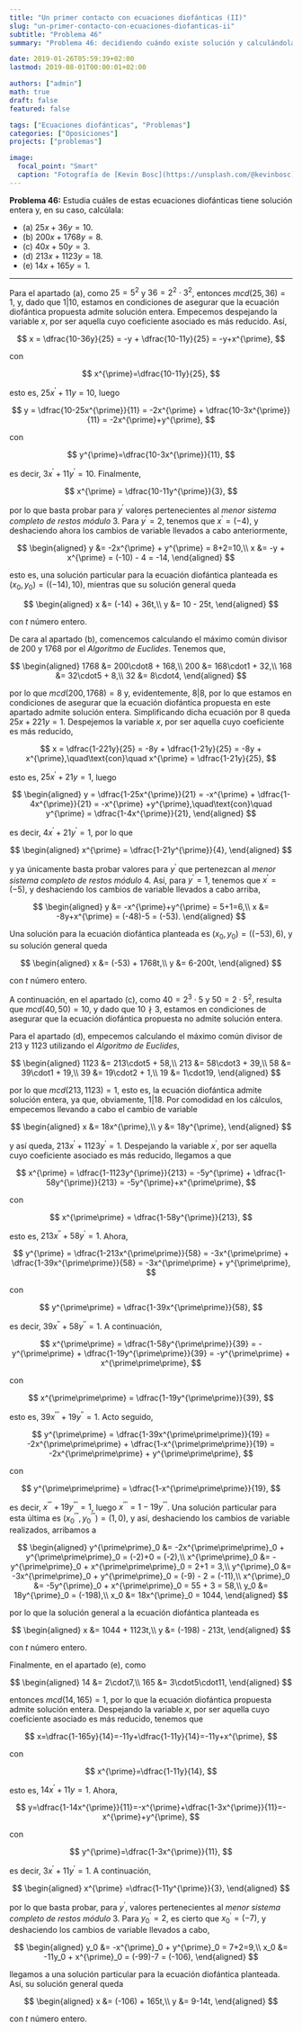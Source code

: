 ```yaml
---
title: "Un primer contacto con ecuaciones diofánticas (II)"
slug: "un-primer-contacto-con-ecuaciones-diofanticas-ii"
subtitle: "Problema 46"
summary: "Problema 46: decidiendo cuándo existe solución y calculándola."

date: 2019-01-26T05:59:39+02:00
lastmod: 2019-08-01T00:00:01+02:00

authors: ["admin"]
math: true
draft: false
featured: false

tags: ["Ecuaciones diofánticas", "Problemas"]
categories: ["Oposiciones"]
projects: ["problemas"]

image:
  focal_point: "Smart"
  caption: "Fotografía de [Kevin Bosc](https://unsplash.com/@kevinbosc), disponible en [Unsplash](https://unsplash.com/photos/4e9eeHdiBi0)."
---
```


**Problema 46:** Estudia cuáles de estas ecuaciones diofánticas tiene solución entera y, en su caso, calcúlala:

- (a) $25x+36y=10$. 
- (b) $200x+1768y=8$.
- (c\) $40x+50y=3$.
- (d) $213x+1123y=18$.
- (e) $14x+165y=1$.


***

Para el apartado (a), como $25=5^2$ y $36 = 2^2 \cdot3^2$, entonces $mcd(25,36)=1$, y, dado que $1|10$, estamos en condiciones de asegurar que la ecuación diofántica propuesta admite solución entera. Empecemos despejando la variable $x$, por ser aquella cuyo coeficiente asociado es más reducido. Así,

$$
x = \dfrac{10-36y}{25} = -y + \dfrac{10-11y}{25} = -y+x^{\prime},
$$

con

$$
x^{\prime}=\dfrac{10-11y}{25},
$$

esto es, $25x^{\prime} + 11y = 10$, luego

$$
y = \dfrac{10-25x^{\prime}}{11} = -2x^{\prime} + \dfrac{10-3x^{\prime}}{11} = -2x^{\prime}+y^{\prime},
$$

con

$$
y^{\prime}=\dfrac{10-3x^{\prime}}{11},
$$

es decir, $3x^{\prime} +11y^{\prime} =10$. Finalmente,

$$
x^{\prime} = \dfrac{10-11y^{\prime}}{3},
$$

por lo que basta probar para $y^{\prime}$ valores pertenecientes al *menor sistema completo de restos módulo* $3$. Para $y^{\prime} =2$, tenemos que $x^{\prime} = (-4)$, y deshaciendo ahora los cambios de variable llevados a cabo anteriormente,

$$
\begin{aligned}
y &= -2x^{\prime} + y^{\prime} = 8+2=10,\\
x &= -y + x^{\prime} = (-10) - 4 = -14,
\end{aligned}
$$

esto es, una solución particular para la ecuación diofántica planteada es $(x_0,y_0) = ((-14), 10)$, mientras que su solución general queda

$$
\begin{aligned}
x &= (-14) + 36t,\\
y &= 10 - 25t,
\end{aligned}
$$

con $t$ número entero.

De cara al apartado (b), comencemos calculando el máximo común divisor de $200$ y $1768$ por el *Algoritmo de Euclides*. Tenemos que,

$$
\begin{aligned}
1768 &= 200\cdot8 + 168,\\
200 &= 168\cdot1 +  32,\\
168 &=  32\cdot5 +   8,\\
32 &=   8\cdot4,
\end{aligned}
$$

por lo que $mcd(200,1768) = 8$ y, evidentemente, $8|8$, por lo que estamos en condiciones de asegurar que la ecuación diofántica propuesta en este apartado admite solución entera. Simplificando dicha ecuación por $8$ queda $25x + 221y = 1$. Despejemos la variable $x$, por ser aquella cuyo coeficiente es más reducido,

$$
x = \dfrac{1-221y}{25} = -8y + \dfrac{1-21y}{25} = -8y + x^{\prime},\quad\text{con}\quad x^{\prime} = \dfrac{1-21y}{25},
$$

esto es, $25x^{\prime} +21y = 1$, luego

$$
\begin{aligned}
y = \dfrac{1-25x^{\prime}}{21} = -x^{\prime} + \dfrac{1-4x^{\prime}}{21} = -x^{\prime} +y^{\prime},\quad\text{con}\quad y^{\prime} = \dfrac{1-4x^{\prime}}{21},
\end{aligned}
$$

es decir, $4x^{\prime} + 21y^{\prime} = 1$, por lo que

$$
\begin{aligned}
x^{\prime} = \dfrac{1-21y^{\prime}}{4},
\end{aligned}
$$

y ya únicamente basta probar valores para $y^{\prime}$ que pertenezcan al *menor sistema completo de restos módulo* $4$. Así, para $y^{\prime} = 1$, tenemos que $x^{\prime} = (-5)$, y deshaciendo los cambios de variable llevados a cabo arriba,

$$
\begin{aligned}
y &= -x^{\prime}+y^{\prime} = 5+1=6,\\
x &= -8y+x^{\prime} = (-48)-5 = (-53).
\end{aligned}
$$

Una solución para la ecuación diofántica planteada es $(x_0,y_0) = ((-53), 6)$, y su solución general queda

$$
\begin{aligned}
x &= (-53) + 1768t,\\
y &= 6-200t,
\end{aligned}
$$

con $t$ número entero.

A continuación, en el apartado (c\), como $40 = 2^3 \cdot5$ y $50 = 2\cdot5^2$, resulta que $mcd(40,50) = 10$, y dado que $10\nmid 3$, estamos en condiciones de asegurar que la ecuación diofántica propuesta no admite solución entera.

Para el apartado (d), empecemos calculando el máximo común divisor de $213$ y $1123$ utilizando el *Algoritmo de Euclides*,

$$
\begin{aligned}
1123 &= 213\cdot5 + 58,\\
213 &=  58\cdot3 + 39,\\
58 &=  39\cdot1 + 19,\\
39 &=  19\cdot2 +  1,\\
19 &=   1\cdot19,
\end{aligned}
$$

por lo que $mcd(213, 1123)=1$, esto es, la ecuación diofántica admite solución entera, ya que, obviamente, $1|18$. Por comodidad en los cálculos, empecemos llevando a cabo el cambio de variable

$$
\begin{aligned}
x &= 18x^{\prime},\\
y &= 18y^{\prime},
\end{aligned}
$$

y así queda, $213x^{\prime} + 1123y^{\prime}=1$. Despejando la variable $x^{\prime}$, por ser aquella cuyo coeficiente asociado es más reducido, llegamos a que

$$
x^{\prime} = \dfrac{1-1123y^{\prime}}{213} = -5y^{\prime} + \dfrac{1-58y^{\prime}}{213} = -5y^{\prime}+x^{\prime\prime},
$$

con

$$
x^{\prime\prime} = \dfrac{1-58y^{\prime}}{213},
$$

esto es, $213x^{\prime\prime} + 58y^{\prime} = 1$. Ahora,

$$
y^{\prime} = \dfrac{1-213x^{\prime\prime}}{58} = -3x^{\prime\prime} + \dfrac{1-39x^{\prime\prime}}{58} = -3x^{\prime\prime} + y^{\prime\prime},
$$

con

$$
y^{\prime\prime} = \dfrac{1-39x^{\prime\prime}}{58},
$$

es decir, $39x^{\prime\prime} + 58y^{\prime\prime} = 1$. A continuación,

$$
x^{\prime\prime} = \dfrac{1-58y^{\prime\prime}}{39} = -y^{\prime\prime} + \dfrac{1-19y^{\prime\prime}}{39} = -y^{\prime\prime} + x^{\prime\prime\prime},
$$

con

$$
x^{\prime\prime\prime} = \dfrac{1-19y^{\prime\prime}}{39},
$$

esto es, $39x^{\prime\prime\prime} + 19y^{\prime\prime}=1$. Acto seguido,

$$
y^{\prime\prime} = \dfrac{1-39x^{\prime\prime\prime}}{19} = -2x^{\prime\prime\prime} + \dfrac{1-x^{\prime\prime\prime}}{19} = -2x^{\prime\prime\prime} + y^{\prime\prime\prime},
$$

con

$$
y^{\prime\prime\prime} = \dfrac{1-x^{\prime\prime\prime}}{19},
$$

es decir, $x^{\prime\prime\prime} +19y^{\prime\prime\prime} = 1$, luego $x^{\prime\prime\prime} = 1-19y^{\prime\prime\prime}$. Una solución particular para esta última es $(x^{\prime\prime\prime}_0, y^{\prime\prime\prime}_0) = (1,0)$, y así, deshaciendo los cambios de variable realizados, arribamos a

$$
\begin{aligned}
y^{\prime\prime}_0 &= -2x^{\prime\prime\prime}_0 + y^{\prime\prime\prime}_0 = (-2)+0 = (-2),\\
x^{\prime\prime}_0 &= -y^{\prime\prime}_0 + x^{\prime\prime\prime}_0 = 2+1 = 3,\\
y^{\prime}_0  &= -3x^{\prime\prime}_0 + y^{\prime\prime}_0 = (-9) - 2 = (-11),\\
x^{\prime}_0  &= -5y^{\prime}_0 + x^{\prime\prime}_0 = 55 + 3 = 58,\\
y_0   &= 18y^{\prime}_0 = (-198),\\
x_0   &= 18x^{\prime}_0 = 1044,
\end{aligned}
$$

por lo que la solución general a la ecuación diofántica planteada es

$$
\begin{aligned}
x &= 1044 + 1123t,\\
y &= (-198) - 213t,
\end{aligned}
$$

con $t$ número entero.

Finalmente, en el apartado (e), como

$$
\begin{aligned}
14 &= 2\cdot7,\\
165 &= 3\cdot5\cdot11,
\end{aligned}
$$

entonces $mcd(14,165)=1$, por lo que la ecuación diofántica propuesta admite solución entera. Despejando la variable $x$, por ser aquella cuyo coeficiente asociado es más reducido, tenemos que

$$
x=\dfrac{1-165y}{14}=-11y+\dfrac{1-11y}{14}=-11y+x^{\prime},
$$

con

$$
x^{\prime}=\dfrac{1-11y}{14},
$$

esto es, $14x^{\prime}+11y=1$. Ahora,

$$
y=\dfrac{1-14x^{\prime}}{11}=-x^{\prime}+\dfrac{1-3x^{\prime}}{11}=-x^{\prime}+y^{\prime},
$$

con

$$
y^{\prime}=\dfrac{1-3x^{\prime}}{11},
$$

es decir, $3x^{\prime} +11y^{\prime}=1$. A continuación,

$$
\begin{aligned}
x^{\prime} =\dfrac{1-11y^{\prime}}{3},
\end{aligned}
$$

por lo que basta probar, para $y^{\prime}$, valores pertenecientes al *menor sistema completo de restos módulo* $3$. Para $y^{\prime}_0=2$, es cierto que $x^{\prime}_0 = (-7)$, y deshaciendo los cambios de variable llevados a cabo,

$$
\begin{aligned}
y_0 &= -x^{\prime}_0 + y^{\prime}_0 = 7+2=9,\\
x_0 &= -11y_0 + x^{\prime}_0 = (-99)-7 = (-106),
\end{aligned}
$$

llegamos a una solución particular para la ecuación diofántica planteada. Así, su solución general queda

$$
\begin{aligned}
x &= (-106) + 165t,\\
y &= 9-14t,
\end{aligned}
$$

con $t$ número entero.
